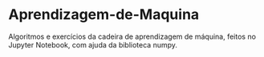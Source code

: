 # Aprendizagem-de-Maquina
Algoritmos e exercícios da cadeira de aprendizagem de máquina, feitos no Jupyter Notebook, com ajuda da biblioteca numpy.
